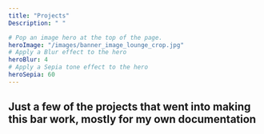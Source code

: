 ```yaml
---
title: "Projects"
Description: " "

# Pop an image hero at the top of the page.
heroImage: "/images/banner_image_lounge_crop.jpg"
# Apply a Blur effect to the hero 
heroBlur: 4
# Apply a Sepia tone effect to the hero
heroSepia: 60
---
```


## Just a few of the projects that went into making this bar work, mostly for my own documentation
